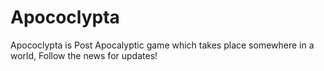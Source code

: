 # Apococlypta
Apococlypta is Post Apocalyptic game which takes place somewhere in a world, Follow the news for updates!
